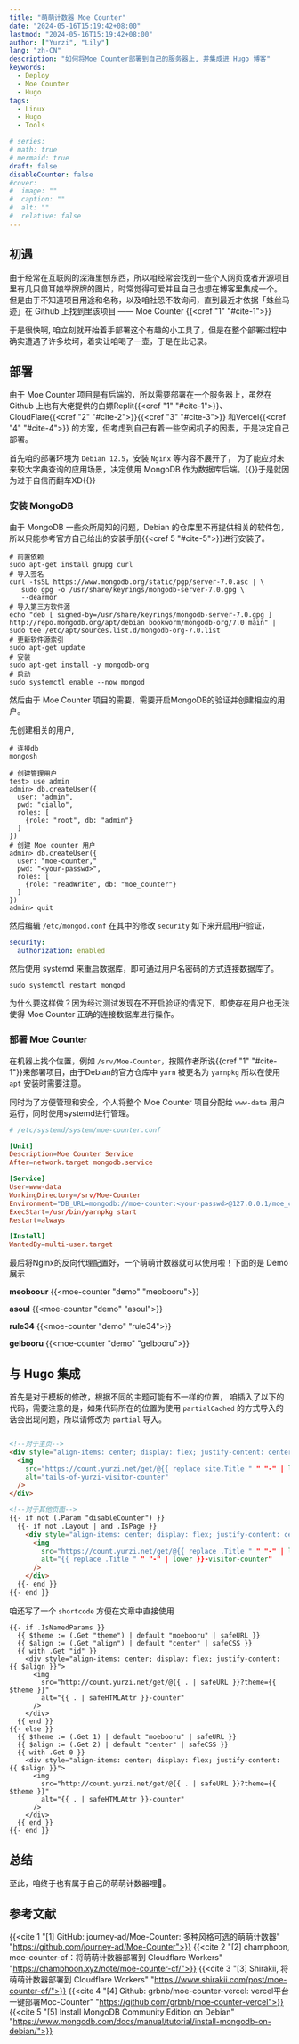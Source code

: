 ```yaml
---
title: "萌萌计数器 Moe Counter"
date: "2024-05-16T15:19:42+08:00"
lastmod: "2024-05-16T15:19:42+08:00"
author: ["Yurzi", "Lily"]
lang: "zh-CN"
description: "如何将Moe Counter部署到自己的服务器上, 并集成进 Hugo 博客"
keywords:
  - Deploy
  - Moe Counter
  - Hugo
tags:
  - Linux
  - Hugo
  - Tools

# series:
# math: true
# mermaid: true
draft: false
disableCounter: false
#cover:
#  image: ""
#  caption: ""
#  alt: ""
#  relative: false
---
```


## 初遇

由于经常在互联网的深海里刨东西，所以咱经常会找到一些个人网页或者开源项目里有几只兽耳娘举牌牌的图片，时常觉得可爱并且自己也想在博客里集成一个。
但是由于不知道项目用途和名称，以及咱社恐不敢询问，直到最近才依据「蛛丝马迹」在 Github 上找到里该项目 —— Moe Counter {{<cref "1" "#cite-1">}}

于是很快啊, 咱立刻就开始着手部署这个有趣的小工具了，但是在整个部署过程中确实遭遇了许多坎坷，着实让咱喝了一壶，于是在此记录。

## 部署

由于 Moe Counter 项目是有后端的，所以需要部署在一个服务器上，虽然在 Github 上也有大佬提供的白嫖Replit{{<cref "1" "#cite-1">}}、
CloudFlare{{<cref "2" "#cite-2">}}{{<cref "3" "#cite-3">}}
和Vercel{{<cref "4" "#cite-4">}} 的方案，但考虑到自己有着一些空闲机子的因素，于是决定自己部署。

首先咱的部署环境为 `Debian 12.5`，安装 `Nginx` 等内容不展开了，
为了能应对未来较大字典查询的应用场景，决定使用 MongoDB 作为数据库后端。{{<spoiler>}}于是就因为过于自信而翻车XD{{</spoiler>}}

### 安装 MongoDB

由于 MongoDB 一些众所周知的问题，Debian 的仓库里不再提供相关的软件包，所以只能参考官方自己给出的安装手册{{<cref 5 "#cite-5">}}进行安装了。

```shell
# 前置依赖
sudo apt-get install gnupg curl
# 导入签名
curl -fsSL https://www.mongodb.org/static/pgp/server-7.0.asc | \
   sudo gpg -o /usr/share/keyrings/mongodb-server-7.0.gpg \
   --dearmor
# 导入第三方软件源
echo "deb [ signed-by=/usr/share/keyrings/mongodb-server-7.0.gpg ] http://repo.mongodb.org/apt/debian bookworm/mongodb-org/7.0 main" | sudo tee /etc/apt/sources.list.d/mongodb-org-7.0.list
# 更新软件源索引
sudo apt-get update
# 安装
sudo apt-get install -y mongodb-org
# 启动
sudo systemctl enable --now mongod
```

然后由于 Moe Counter 项目的需要，需要开启MongoDB的验证并创建相应的用户。

先创建相关的用户,

```shell
# 连接db
mongosh

# 创建管理用户
test> use admin
admin> db.createUser({
  user: "admin",
  pwd: "ciallo",
  roles: [
    {role: "root", db: "admin"}
  ]
})
# 创建 Moe counter 用户
admin> db.createUser({
  user: "moe-counter,"
  pwd: "<your-passwd>",
  roles: [
    {role: "readWrite", db: "moe_counter"}
  ]
})
admin> quit
```

然后编辑 `/etc/mongod.conf` 在其中的修改 `security` 如下来开启用户验证，

```yaml
security:
  authorization: enabled
```

然后使用 systemd 来重启数据库，即可通过用户名密码的方式连接数据库了。

```shell
sudo systemctl restart mongod
```

为什么要这样做？因为经过测试发现在不开启验证的情况下，即使存在用户也无法使得 Moe Counter 正确的连接数据库进行操作。

### 部署 Moe Counter

在机器上找个位置，例如 `/srv/Moe-Counter`，按照作者所说{{cref "1" "#cite-1"}}来部署项目，由于Debian的官方仓库中 `yarn` 被更名为 `yarnpkg` 所以在使用 `apt` 安装时需要注意。

同时为了方便管理和安全，个人将整个 Moe Counter 项目分配给 `www-data` 用户运行，同时使用systemd进行管理。

```conf
# /etc/systemd/system/moe-counter.conf

[Unit]
Description=Moe Counter Service
After=network.target mongodb.service

[Service]
User=www-data
WorkingDirectory=/srv/Moe-Counter
Environment="DB_URL=mongodb://moe-counter:<your-passwd>@127.0.0.1/moe_counter"
ExecStart=/usr/bin/yarnpkg start
Restart=always

[Install]
WantedBy=multi-user.target

```

最后将Nginx的反向代理配置好，一个萌萌计数器就可以使用啦！下面的是 Demo 展示

**meoboour**
{{<moe-counter "demo" "meobooru">}}

**asoul**
{{<moe-counter "demo" "asoul">}}

**rule34**
{{<moe-counter "demo" "rule34">}}

**gelbooru**
{{<moe-counter "demo" "gelbooru">}}

## 与 Hugo 集成

首先是对于模板的修改，根据不同的主题可能有不一样的位置，
咱插入了以下的代码，需要注意的是，如果代码所在的位置为使用 `partialCached` 的方式导入的话会出现问题，所以请修改为 `partial` 导入。

```html

<!--对于主页-->
<div style="align-items: center; display: flex; justify-content: center">
  <img
    src="https://count.yurzi.net/get/@{{ replace site.Title " " "-" | lower }}"
    alt="tails-of-yurzi-visitor-counter"
  />
</div>

<!--对于其他页面-->
{{- if not (.Param "disableCounter") }}
  {{- if not .Layout | and .IsPage }}
    <div style="align-items: center; display: flex; justify-content: center">
      <img
        src="https://count.yurzi.net/get/@{{ replace .Title " " "-" | lower }}"
        alt="{{ replace .Title " " "-" | lower }}-visitor-counter"
      />
    </div>
  {{- end }}
{{- end }}

```

咱还写了一个 `shortcode` 方便在文章中直接使用

```
{{- if .IsNamedParams }}
  {{ $theme := (.Get "theme") | default "moebooru" | safeURL }}
  {{ $align := (.Get "align") | default "center" | safeCSS }}
  {{ with .Get "id" }}
    <div style="align-items: center; display: flex; justify-content: {{ $align }}">
      <img
        src="http://count.yurzi.net/get/@{{ . | safeURL }}?theme={{ $theme }}"
        alt="{{ . | safeHTMLAttr }}-counter"
      />
    </div>
  {{ end }}
{{- else }}
  {{ $theme := (.Get 1) | default "moebooru" | safeURL }}
  {{ $align := (.Get 2) | default "center" | safeCSS }}
  {{ with .Get 0 }}
    <div style="align-items: center; display: flex; justify-content: {{ $align }}">
      <img
        src="http://count.yurzi.net/get/@{{ . | safeURL }}?theme={{ $theme }}"
        alt="{{ . | safeHTMLAttr }}-counter"
      />
    </div>
  {{ end }}
{{- end }}
```

## 总结

至此，咱终于也有属于自己的萌萌计数器哩🎉。

## 参考文献

{{<cite 1 "[1] GitHub: journey-ad/Moe-Counter: 多种风格可选的萌萌计数器" "https://github.com/journey-ad/Moe-Counter">}}
{{<cite 2 "[2] champhoon, moe-counter-cf：将萌萌计数器部署到 Cloudflare Workers" "https://champhoon.xyz/note/moe-counter-cf/">}}
{{<cite 3 "[3] Shirakii, 将萌萌计数器部署到 Cloudflare Workers" "https://www.shirakii.com/post/moe-counter-cf/">}}
{{<cite 4 "[4] Github: grbnb/moe-counter-vercel: vercel平台一键部署Moc-Counter" "https://github.com/grbnb/moe-counter-vercel">}}
{{<cite 5 "[5] Install MongoDB Community Edition on Debian" "https://www.mongodb.com/docs/manual/tutorial/install-mongodb-on-debian/">}}
